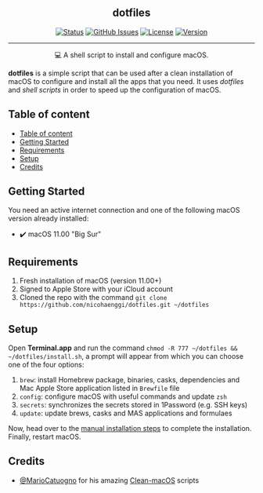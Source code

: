 <h2 align="center">dotfiles</h2>

<div align="center">

[![Status](https://img.shields.io/github/last-commit/nicohaenggi/dotfiles.svg?style=flat-square)](https://github.com/nicohaenggi/dotfiles/commits/master)
[![GitHub Issues](https://img.shields.io/github/issues/nicohaenggi/dotfiles.svg?style=flat-square)](https://github.com/nicohaenggi/dotfiles/issues)
[![License](https://img.shields.io/badge/license-MIT-orange.svg?style=flat-square)](https://github.com/nicohaenggi/dotfiles/blob/master/LICENSE)
[![Version](https://img.shields.io/github/v/release/nicohaenggi/dotfiles.svg?style=flat-square)](https://github.com/nicohaenggi/dotfiles/releases)

</div>

---

<p align="center">
💻 A shell script to install and configure macOS.
  <br>
</p>

__dotfiles__ is a simple script that can be used after a clean installation of macOS to configure and install all the apps that you need. It uses _dotfiles_ and _shell scripts_ in order to speed up the configuration of macOS.

## Table of content

- [Table of content](#table-of-content)
- [Getting Started](#getting-started)
- [Requirements](#requirements)
- [Setup](#setup)
- [Credits](#credits)

## Getting Started

You need an active internet connection and one of the following macOS version already installed:

- ✔️ macOS 11.00 "Big Sur"

## Requirements

1. Fresh installation of macOS (version 11.00+)
2. Signed to Apple Store with your iCloud account
3. Cloned the repo with the command `git clone https://github.com/nicohaenggi/dotfiles.git ~/dotfiles`

## Setup

Open __Terminal.app__ and run the command `chmod -R 777 ~/dotfiles && ~/dotfiles/install.sh`, a prompt will appear from which you can choose one of the four options:
1. `brew`: install Homebrew package, binaries, casks, dependencies and Mac Apple Store application listed in `Brewfile` file
2. `config`: configure macOS with useful commands and update `zsh`
3. `secrets`: synchronizes the secrets stored in 1Password (e.g. SSH keys)
4. `update`: update brews, casks and MAS applications and formulaes

Now, head over to the [manual installation steps](https://github.com/nicohaenggi/dotfiles/blob/main/MANUAL_STEPS.md) to complete the installation. Finally, restart macOS.


## Credits

- [@MarioCatuogno](https://github.com/MarioCatuogno/) for his amazing [Clean-macOS](https://github.com/MarioCatuogno/Clean-macOS) scripts
